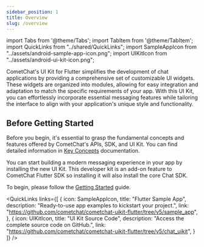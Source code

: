 ```yaml
---
sidebar_position: 1
title: Overview
slug: /overview
---
```


import Tabs from '@theme/Tabs';
import TabItem from '@theme/TabItem';
import QuickLinks from "../shared/QuickLinks";
import SampleAppIcon from "../assets/android-sample-app-icon.png";
import UIKitIcon from "../assets/android-ui-kit-icon.png";

CometChat's UI Kit for Flutter simplifies the development of chat applications by providing a comprehensive set of customizable UI widgets. These widgets are organized into modules, allowing for easy integration and adaptation to match the specific requirements of your app. With this UI Kit, you can effortlessly incorporate essential messaging features while tailoring the interface to align with your application's unique style and functionality.

## Before Getting Started

Before you begin, it's essential to grasp the fundamental concepts and features offered by CometChat's APIs, SDK, and UI Kit. You can find detailed information in [Key Concepts](/fundamentals/key-concepts) documentation.

You can start building a modern messaging experience in your app by installing the new UI Kit. This developer kit is an add-on feature to CometChat Flutter SDK so installing it will also install the core Chat SDK.

To begin, please follow the [Getting Started](getting-started) guide.

<!-- <FigmaViewerWithDynamicUrl figmaUrl="https://www.figma.com/embed?embed_host=share&url=https://www.figma.com/design/hnQK6d3MCXw7QbgwoQgcZx/CometChat-UI-Kit-for-Android-(Community)?node-id=1-3&t=FVRDXZnbqcZgvguv-1" /> -->

<QuickLinks links={[
{
icon: SampleAppIcon,
title: "Flutter Sample App",
description: "Ready-to-use app examples to kickstart your project.",
link: "https://github.com/cometchat/cometchat-uikit-flutter/tree/v5/sample_app",
},
{
icon: UIKitIcon,
title: "UI Kit Source Code",
description: "Access the complete source code on GitHub.",
link: "https://github.com/cometchat/cometchat-uikit-flutter/tree/v5/chat_uikit",
}
]} />
